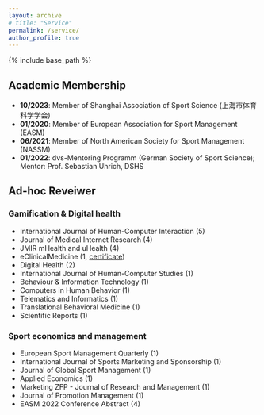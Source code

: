 ```yaml
---
layout: archive
# title: "Service"
permalink: /service/
author_profile: true
---
```

{% include base_path %}


## Academic Membership
* <b>10/2023</b>: Member of Shanghai Association of Sport Science (上海市体育科学学会)
*  <b>01/2020</b>: Member of European Association for Sport Management (EASM)
* <b>06/2021</b>: Member of North American Society for Sport Management (NASSM)
* <b>01/2022</b>: dvs-Mentoring Programm (German Society of Sport Science); Mentor: Prof. Sebastian Uhrich, DSHS

## Ad-hoc Reveiwer
### Gamification & Digital health
* International Journal of Human-Computer Interaction (5)
* Journal of Medical Internet Research (4)
* JMIR mHealth and uHealth (4)
* eClinicalMedicine (1, [certificate](https://yanxiang-yang.github.io/files/review1.pdf))
* Digital Health (2)
* International Journal of Human-Computer Studies (1)
* Behaviour & Information Technology (1)
* Computers in Human Behavior (1)
* Telematics and Informatics (1)
* Translational Behavioral Medicine (1)
* Scientific Reports (1)

### Sport economics and management
* European Sport Management Quarterly (1)
* International Journal of Sports Marketing and Sponsorship (1)
* Journal of Global Sport Management (1)
* Applied Economics (1)
* Marketing ZFP - Journal of Research and Management (1)
* Journal of Promotion Management (1)
* EASM 2022 Conference Abstract (4)

